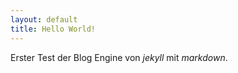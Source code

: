 ```yaml
---
layout: default
title: Hello World!
---
```


Erster Test der Blog Engine von *jekyll* mit _markdown_.

